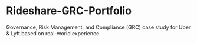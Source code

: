 # Rideshare-GRC-Portfolio
Governance, Risk Management, and Compliance (GRC) case study for Uber &amp; Lyft based on real-world experience.
